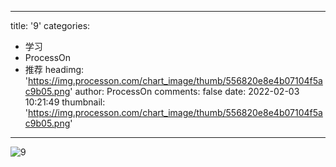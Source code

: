 
---
title: '9'
categories: 
 - 学习
 - ProcessOn
 - 推荐
headimg: 'https://img.processon.com/chart_image/thumb/556820e8e4b07104f5ac9b05.png'
author: ProcessOn
comments: false
date: 2022-02-03 10:21:49
thumbnail: 'https://img.processon.com/chart_image/thumb/556820e8e4b07104f5ac9b05.png'
---

<div>   
<img class="thumb" alt="9" src="https://img.processon.com/chart_image/thumb/556820e8e4b07104f5ac9b05.png" referrerpolicy="no-referrer">
<p></p>  
</div>
            